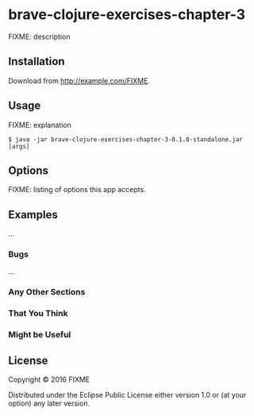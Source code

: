 # brave-clojure-exercises-chapter-3

FIXME: description

## Installation

Download from http://example.com/FIXME.

## Usage

FIXME: explanation

    $ java -jar brave-clojure-exercises-chapter-3-0.1.0-standalone.jar [args]

## Options

FIXME: listing of options this app accepts.

## Examples

...

### Bugs

...

### Any Other Sections
### That You Think
### Might be Useful

## License

Copyright © 2016 FIXME

Distributed under the Eclipse Public License either version 1.0 or (at
your option) any later version.
